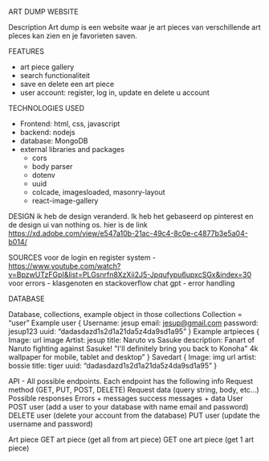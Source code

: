 ART DUMP WEBSITE

Description
Art dump is een website waar je art pieces van verschillende art pîeces kan zien en je favorieten saven. 

FEATURES
- art piece gallery 
- search functionaliteit
- save en delete een art piece
- user account: register, log in, update en delete u account

TECHNOLOGIES USED 
- Frontend: html, css, javascript
- backend: nodejs
- database: MongoDB
- external libraries and packages
    - cors
    - body parser
    - dotenv
    - uuid
    - colcade, imagesloaded, masonry-layout
    - react-image-gallery

DESIGN
ik heb de design veranderd. Ik heb het gebaseerd op pinterest en de design ui van nothing os.
hier is de link https://xd.adobe.com/view/e547a10b-21ac-49c4-8c0e-c4877b3e5a04-b014/

SOURCES
voor de login en register system - https://www.youtube.com/watch?v=BpzwUTzFGpI&list=PLGsnrfn8XzXii2J5-Jpqufypu6upxcSGx&index=30
voor errors - klasgenoten en stackoverflow
chat gpt - error handling


DATABASE

Database, collections, example object in those collections
Collection = “user”
Example user {
Username: jesup
email: jesup@gmail.com
password: jesup123
uuid: “dadasdazd1s2d1a21da5z4da9sd1a95”
}
Example artpieces {
Image: url image
Artist: jesup
title: Naruto vs Sasuke
description: Fanart of Naruto fighting against Sasuke! "I'll definitely bring you back to Konoha" 4k wallpaper for mobile, tablet and desktop”
}
Savedart {
Image: img url
artist: bossie
title: tiger
uuid: “dadasdazd1s2d1a21da5z4da9sd1a95”
}


API - All possible endpoints. Each endpoint has the following info Request method (GET, PUT, POST, DELETE) Request data (query string, body, etc...) Possible responses Errors + messages success messages + data 
User 
POST user (add a user to your database with name email and password)
DELETE user (delete your account from the database)
PUT user (update the username and password)

Art piece
GET art piece (get all from art piece)
GET one art piece (get 1 art piece)
